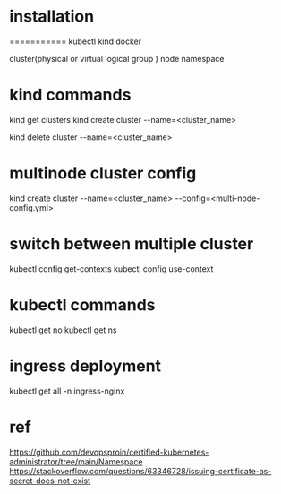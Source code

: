 # installation
===========
kubectl
kind
docker

cluster(physical or virtual logical group )
node
namespace


# kind commands
kind get clusters 
kind create cluster --name=<cluster_name>

kind delete cluster --name=<cluster_name>

# multinode cluster config
kind create cluster --name=<cluster_name> --config=<multi-node-config.yml>

# switch between multiple cluster
kubectl config get-contexts
kubectl config use-context <kind-name>


# kubectl commands
kubectl get no
kubectl get ns

# ingress deployment
kubectl get all -n ingress-nginx


# ref
https://github.com/devopsproin/certified-kubernetes-administrator/tree/main/Namespace
https://stackoverflow.com/questions/63346728/issuing-certificate-as-secret-does-not-exist